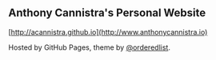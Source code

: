 ## Anthony Cannistra's Personal Website
[http://acannistra.github.io](http://www.anthonycannistra.io)

Hosted by GitHub Pages, theme by [@orderedlist](http://www.github.com/orderedlist).
